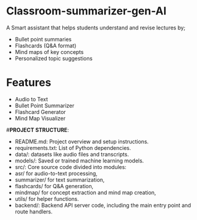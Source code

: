 # Classroom-summarizer-gen-AI
  A Smart assistant that helps students understand and revise lectures by;
-  Bullet point summaries  
-  Flashcards (Q&A format)  
-  Mind maps of key concepts  
-  Personalized topic suggestions  
 
# Features
- Audio to Text
- Bullet Point Summarizer
- Flashcard Generator
- Mind Map Visualizer

#**PROJECT STRUCTURE**:
- README.md: Project overview and setup instructions.
- requirements.txt: List of Python dependencies.
- data/:  datasets like audio files and transcripts.
- models/: Saved or trained machine learning models.
- src/: Core source code divided into modules:
- asr/ for audio-to-text processing,
- summarizer/ for text summarization,
- flashcards/ for Q&A generation,
- mindmap/ for concept extraction and mind map creation,
- utils/ for helper functions.
- backend/: Backend API server code, including the main entry point and route handlers.
